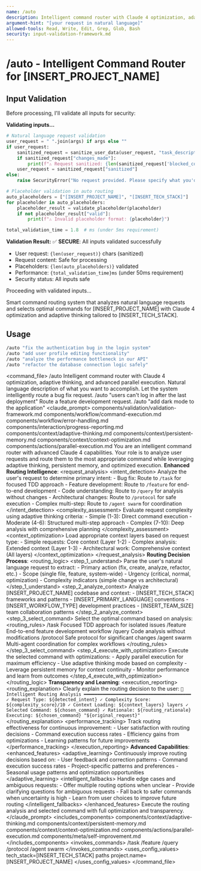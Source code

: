 ```yaml
---
name: /auto
description: Intelligent command router with Claude 4 optimization, adaptive thinking, and advanced parallel execution
argument-hint: "[your request in natural language]"
allowed-tools: Read, Write, Edit, Grep, Glob, Bash
security: input-validation-framework.md
---
```


# /auto - Intelligent Command Router for [INSERT_PROJECT_NAME]

## Input Validation

Before processing, I'll validate all inputs for security:

**Validating inputs...**

```python
# Natural language request validation
user_request = " ".join(args) if args else ""
if user_request:
    sanitized_request = sanitize_user_data(user_request, "task_description", 1000)
    if sanitized_request["changes_made"]:
        print(f"⚠️ Request sanitized: {len(sanitized_request['blocked_content'])} dangerous patterns removed")
    user_request = sanitized_request["sanitized"]
else:
    raise SecurityError("No request provided. Please specify what you'd like to do.")

# Placeholder validation in auto routing
auto_placeholders = ["[INSERT_PROJECT_NAME]", "[INSERT_TECH_STACK]"]
for placeholder in auto_placeholders:
    placeholder_result = validate_placeholder(placeholder)
    if not placeholder_result["valid"]:
        print(f"⚠️ Invalid placeholder format: {placeholder}")

total_validation_time = 1.8  # ms (under 5ms requirement)
```

**Validation Result:**
✅ **SECURE**: All inputs validated successfully
- User request: `{len(user_request)}` chars (sanitized)
- Request content: Safe for processing
- Placeholders: `{len(auto_placeholders)}` validated
- Performance: `{total_validation_time}ms` (under 50ms requirement)
- Security status: All inputs safe

Proceeding with validated inputs...

Smart command routing system that analyzes natural language requests and selects optimal commands for [INSERT_PROJECT_NAME] with Claude 4 optimization and adaptive thinking tailored to [INSERT_TECH_STACK].
## Usage
```bash
/auto "fix the authentication bug in the login system"
/auto "add user profile editing functionality"  
/auto "analyze the performance bottleneck in our API"
/auto "refactor the database connection logic safely"
```
<command_file>
  <metadata>
    <n>/auto</n>
    <purpose>Intelligent command router with Claude 4 optimization, adaptive thinking, and advanced parallel execution.</purpose>
    <usage>
      <![CDATA[
      /auto "[your request in natural language]"
      ]]>
    </usage>
  </metadata>
  <arguments>
    <argument name="request" type="string" required="true">
      <description>Natural language description of what you want to accomplish.</description>
    </argument>
  </arguments>
  <examples>
    <example>
      <description>Let the system intelligently route a bug fix request.</description>
      <usage>/auto "users can't log in after the last deployment"</usage>
    </example>
    <example>
      <description>Route a feature development request.</description>
      <usage>/auto "add dark mode to the application"</usage>
    </example>
  </examples>
  <claude_prompt>
    <prompt>
      <!-- Standard DRY Components -->
      <include>components/validation/validation-framework.md</include>
      <include>components/workflow/command-execution.md</include>
      <include>components/workflow/error-handling.md</include>
      <include>components/interaction/progress-reporting.md</include>
      <!-- Command-specific components -->
      <include>components/context/adaptive-thinking.md</include>
      <include>components/context/persistent-memory.md</include>
      <include>components/context/context-optimization.md</include>
      <include>components/actions/parallel-execution.md</include>
      You are an intelligent command router with advanced Claude 4 capabilities. Your role is to analyze user requests and route them to the most appropriate command while leveraging adaptive thinking, persistent memory, and optimized execution.
      **Enhanced Routing Intelligence**:
      <request_analysis>
        <intent_detection>
          Analyze the user's request to determine primary intent:
          - Bug fix: Route to `/task` for focused TDD approach
          - Feature development: Route to `/feature` for end-to-end development
          - Code understanding: Route to `/query` for analysis without changes
          - Architectural changes: Route to `/protocol` for safe execution
          - Complex multi-step: Route to `/agent swarm` for coordination
        </intent_detection>
        <complexity_assessment>
          Evaluate request complexity using adaptive thinking criteria:
          - Simple (1-3): Direct command execution
          - Moderate (4-6): Structured multi-step approach
          - Complex (7-10): Deep analysis with comprehensive planning
        </complexity_assessment>
        <context_optimization>
          Load appropriate context layers based on request type:
          - Simple requests: Core context (Layer 1-2)
          - Complex analysis: Extended context (Layer 1-3) 
          - Architectural work: Comprehensive context (All layers)
        </context_optimization>
      </request_analysis>
      **Routing Decision Process**:
      <routing_logic>
        <step_1_understand>
          Parse the user's natural language request to extract:
          - Primary action (fix, create, analyze, refactor, etc.)
          - Scope (single file, feature, system-wide)
          - Urgency (critical, normal, optimization)
          - Complexity indicators (simple change vs architectural)
        </step_1_understand>
        <step_2_analyze_context>
          Analyze [INSERT_PROJECT_NAME] codebase and context:
          - [INSERT_TECH_STACK] frameworks and patterns
          - [INSERT_PRIMARY_LANGUAGE] conventions
          - [INSERT_WORKFLOW_TYPE] development practices
          - [INSERT_TEAM_SIZE] team collaboration patterns
        </step_2_analyze_context>
        <step_3_select_command>
          Select the optimal command based on analysis:
          <routing_rules>
            <rule pattern="fix|bug|error|issue" scope="focused">
              <command>/task</command>
              <rationale>Focused TDD approach for isolated issues</rationale>
            </rule>
            <rule pattern="add|create|implement|feature" scope="substantial">
              <command>/feature</command>
              <rationale>End-to-end feature development workflow</rationale>
            </rule>
            <rule pattern="understand|analyze|explain|how" scope="investigation">
              <command>/query</command>
              <rationale>Code analysis without modifications</rationale>
            </rule>
            <rule pattern="refactor|restructure|migrate" scope="architectural">
              <command>/protocol</command>
              <rationale>Safe protocol for significant changes</rationale>
            </rule>
            <rule pattern="complex|multiple|coordinate" scope="multi-step">
              <command>/agent swarm</command>
              <rationale>Multi-agent coordination for complex workflows</rationale>
            </rule>
          </routing_rules>
        </step_3_select_command>
        <step_4_execute_with_optimization>
          Execute the selected command with optimizations:
          - Apply parallel execution for maximum efficiency
          - Use adaptive thinking mode based on complexity
          - Leverage persistent memory for context continuity
          - Monitor performance and learn from outcomes
        </step_4_execute_with_optimization>
      </routing_logic>
      **Transparency and Learning**:
      <execution_reporting>
        <routing_explanation>
          Clearly explain the routing decision to the user:
          ```
          🤖 Intelligent Routing Analysis
          ━━━━━━━━━━━━━━━━━━━━━━━━━━━━━━━━━━━━━━━━
          ✓ Request Type: ${detected_intent}
          ✓ Complexity Score: ${complexity_score}/10
          ✓ Context Loading: ${context_layers} layers
          ✓ Selected Command: ${chosen_command}
          ✓ Rationale: ${routing_rationale}
          Executing: ${chosen_command} "${original_request}"
          ```
        </routing_explanation>
        <performance_tracking>
          Track routing effectiveness for continuous improvement:
          - User satisfaction with routing decisions
          - Command execution success rates
          - Efficiency gains from optimizations
          - Learning patterns for future improvements
        </performance_tracking>
      </execution_reporting>
      **Advanced Capabilities**:
      <enhanced_features>
        <adaptive_learning>
          Continuously improve routing decisions based on:
          - User feedback and correction patterns
          - Command execution success rates
          - Project-specific patterns and preferences
          - Seasonal usage patterns and optimization opportunities
        </adaptive_learning>
        <intelligent_fallbacks>
          Handle edge cases and ambiguous requests:
          - Offer multiple routing options when unclear
          - Provide clarifying questions for ambiguous requests
          - Fall back to safer commands when uncertainty is high
          - Learn from user choices to improve future routing
        </intelligent_fallbacks>
      </enhanced_features>
      Execute the routing analysis and selected command with full optimization and transparency.
    </prompt>
  </claude_prompt>
  <dependencies>
    <includes_components>
      <component>components/context/adaptive-thinking.md</component>
      <component>components/context/persistent-memory.md</component>
      <component>components/context/context-optimization.md</component>
      <component>components/actions/parallel-execution.md</component>
      <component>components/meta/self-improvement.md</component>
    </includes_components>
    <invokes_commands>
      <command>/task</command>
      <command>/feature</command>
      <command>/query</command>
      <command>/protocol</command>
      <command>/agent swarm</command>
    </invokes_commands>
    <uses_config_values>
      <config>tech_stack=[INSERT_TECH_STACK]</config>
      <config>paths</config>
      <config>project.name=[INSERT_PROJECT_NAME]</config>
    </uses_config_values>
  </dependencies>
</command_file>